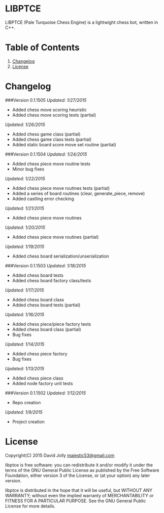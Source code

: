 LIBPTCE
========

LIBPTCE (Pale Turquoise Chess Engine) is a lightwight chess bot, written in C++.

Table of Contents
===============

1. [Changelog](https://github.com/majestic53/libas65#changelog)
2. [License](https://github.com/majestic53/libas65#license)

Changelog
=========

###Version 0.1.1505
*Updated: 1/27/2015*

* Added chess move scoring heuristic
* Added chess move scoring tests (partial)

*Updated: 1/26/2015*

* Added chess game class (partial)
* Added chess game class tests (partial)
* Added static board score move set routine (partial)

###Version 0.1.1504
*Updated: 1/24/2015*

* Added chess piece move routine tests
* Minor bug fixes

*Updated: 1/22/2015*

* Added chess piece move routines tests (partial)
* Added a series of board routines (clear, generate_piece, remove)
* Added castling error checking

*Updated: 1/21/2015*

* Added chess piece move routines

*Updated: 1/20/2015*

* Added chess piece move routines (partial)

*Updated: 1/19/2015*

* Added chess board serialization/unserialization

###Version 0.1.1503
*Updated: 1/18/2015*

* Added chess board tests
* Added chess board factory class/tests

*Updated: 1/17/2015*

* Added chess board class
* Added chess board tests (partial)

*Updated: 1/16/2015*

* Added chess piece/piece factory tests
* Added chess board class (partial)
* Bug fixes

*Updated: 1/14/2015*

* Added chess piece factory
* Bug fixes

*Updated: 1/13/2015*

* Added chess piece class
* Added node factory unit tests

###Version 0.1.1502
*Updated: 1/12/2015*

* Repo creation

*Updated: 1/9/2015*

* Project creation

License
======

Copyright(C) 2015 David Jolly <majestic53@gmail.com>

libptce is free software: you can redistribute it and/or modify
it under the terms of the GNU General Public License as published by
the Free Software Foundation, either version 3 of the License, or
(at your option) any later version.

libptce is distributed in the hope that it will be useful,
but WITHOUT ANY WARRANTY; without even the implied warranty of
MERCHANTABILITY or FITNESS FOR A PARTICULAR PURPOSE.  See the
GNU General Public License for more details.
